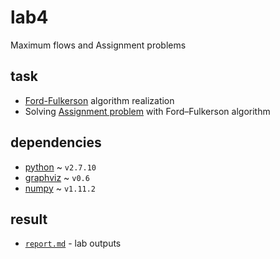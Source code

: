# lab4
Maximum flows and Assignment problems

## task
* [Ford-Fulkerson](https://en.wikipedia.org/wiki/Ford%E2%80%93Fulkerson_algorithm) algorithm realization
* Solving [Assignment problem](https://en.wikipedia.org/wiki/Assignment_problem) with Ford–Fulkerson algorithm

## dependencies
* [python](https://www.python.org/) ~ `v2.7.10`
* [graphviz](https://github.com/xflr6/graphviz) ~ `v0.6`
* [numpy](http://www.numpy.org/) ~ `v1.11.2`

## result
* [`report.md`](https://github.com/Drapegnik/bsu/tree/master/decision-science/lab4/report.md) - lab outputs
